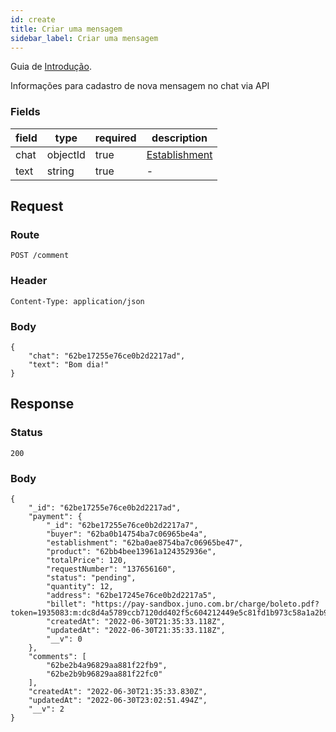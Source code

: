 ```yaml
---
id: create
title: Criar uma mensagem
sidebar_label: Criar uma mensagem
---
```


Guia de [Introdução](introduction.md).

Informações para cadastro de nova mensagem no chat via API


### Fields

| field | type | required | description |
|---|---|---|---|
| chat | objectId | true | [Establishment](../chat/create) |
| text | string | true | - |

## Request

### Route

    POST /comment

### Header

    Content-Type: application/json

### Body

    {
        "chat": "62be17255e76ce0b2d2217ad",
        "text": "Bom dia!"
    }

## Response

### Status

    200

### Body

    {
        "_id": "62be17255e76ce0b2d2217ad",
        "payment": {
            "_id": "62be17255e76ce0b2d2217a7",
            "buyer": "62ba0b14754ba7c06965be4a",
            "establishment": "62ba0ae8754ba7c06965be47",
            "product": "62bb4bee13961a124352936e",
            "totalPrice": 120,
            "requestNumber": "137656160",
            "status": "pending",
            "quantity": 12,
            "address": "62be17245e76ce0b2d2217a5",
            "billet": "https://pay-sandbox.juno.com.br/charge/boleto.pdf?token=1935083:m:dc8d4a5789ccb7120dd402f5c604212449e5c81fd1b973c58a1a2b95a08db922",
            "createdAt": "2022-06-30T21:35:33.118Z",
            "updatedAt": "2022-06-30T21:35:33.118Z",
            "__v": 0
        },
        "comments": [
            "62be2b4a96829aa881f22fb9",
            "62be2b9b96829aa881f22fc0"
        ],
        "createdAt": "2022-06-30T21:35:33.830Z",
        "updatedAt": "2022-06-30T23:02:51.494Z",
        "__v": 2
    }